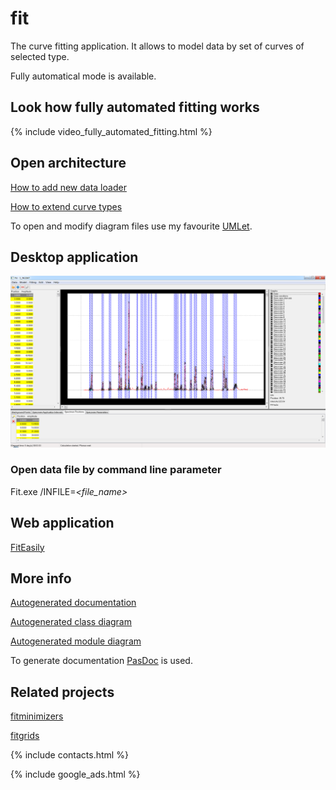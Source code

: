 # fit

The curve fitting application. It allows to model data by set of curves of selected type.

Fully automatical mode is available.

## Look how fully automated fitting works

{% include video_fully_automated_fitting.html %}

## Open architecture

[How to add new data loader](how-to-extend-data-loaders)

[How to extend curve types](how-to-extend-curve-types)

To open and modify diagram files use my favourite [UMLet](https://www.umlet.com/).

## Desktop application

![Fitting results](assets/images/2018-12-23_13h17_55.png)

### Open data file by command line parameter

Fit.exe /INFILE=*<file_name>*

## Web application

[FitEasily](fiteasily.html)

## More info

[Autogenerated documentation](doc/index.html)

[Autogenerated class diagram](doc/GVClasses.png)

[Autogenerated module diagram](doc/GVUses.png)

To generate documentation [PasDoc](https://github.com/pasdoc/pasdoc/wiki) is used.

## Related projects

[fitminimizers](https://dvmorozov.github.io/fitminimizers/)

[fitgrids](https://dvmorozov.github.io/fitgrids/)

{% include contacts.html %}

{% include google_ads.html %}
